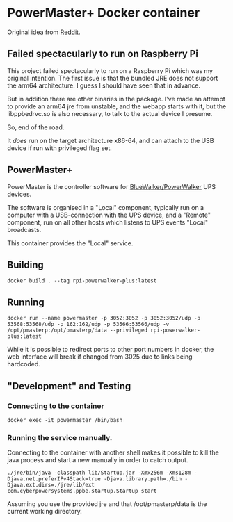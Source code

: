 # PowerMaster+ Docker container

Original idea from [Reddit](https://www.reddit.com/r/homelab/comments/13pnjnm/powerwalker_ups_powermaster_software_in_docker/).

## Failed spectacularly to run on Raspberry Pi

This project failed spectacularly to run on a Raspberry Pi which
was my original intention.
The first issue is that the bundled JRE does not support the arm64
architecture. I guess I should have seen that in advance.

But in addition there are other binaries in the package. I've made
an attempt to provide an arm64 jre from unstable, and the webapp
starts with it, but the libppbedrvc.so is also necessary, to
talk to the actual device I presume.

So, end of the road.

It *does* run on the target architecture x86-64, and can attach
to the USB device if run with privileged flag set.

## PowerMaster+

PowerMaster is the controller software for [BlueWalker/PowerWalker](https://powerwalker.com/)
UPS devices.

The software is organised in a "Local" component, typically run on a computer with
a USB-connection with the UPS device, and a "Remote" component, run on all other
hosts which listens to UPS events "Local" broadcasts.

This container provides the "Local" service.

## Building

```docker build . --tag rpi-powerwalker-plus:latest```

## Running

```docker run --name powermaster -p 3052:3052 -p 3052:3052/udp -p 53568:53568/udp -p 162:162/udp -p 53566:53566/udp -v /opt/pmasterp:/opt/pmasterp/data --privileged rpi-powerwalker-plus:latest```

While it is possible to redirect ports to other port numbers in docker, the
web interface will break if changed from 3025 due to links being hardcoded.

## "Development" and Testing

### Connecting to the container

```docker exec -it powermaster /bin/bash```

### Running the service manually.

Connecting to the container with another shell makes it possible to kill
the java process and start a new manually in order to catch output.

```./jre/bin/java -classpath lib/Startup.jar -Xmx256m -Xms128m -Djava.net.preferIPv4Stack=true -Djava.library.path=./bin -Djava.ext.dirs=./jre/lib/ext com.cyberpowersystems.ppbe.startup.Startup start```

Assuming you use the provided jre and that /opt/pmasterp/data is the current
working directory.
